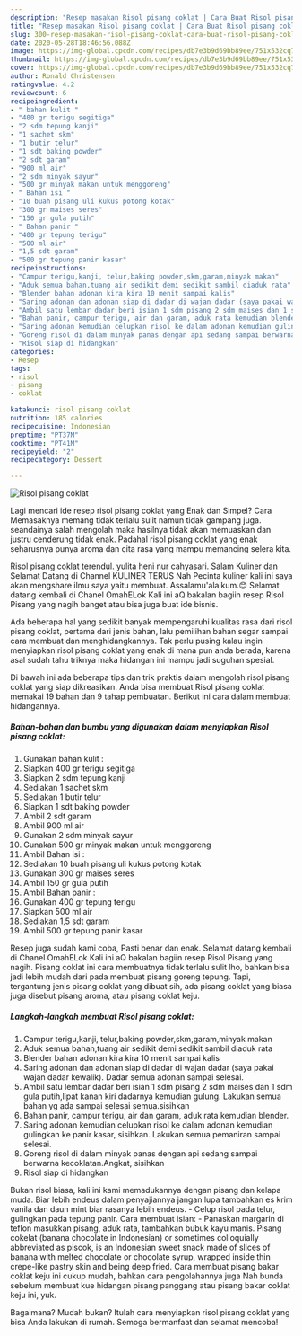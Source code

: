 ```yaml
---
description: "Resep masakan Risol pisang coklat | Cara Buat Risol pisang coklat Yang Mudah Dan Praktis"
title: "Resep masakan Risol pisang coklat | Cara Buat Risol pisang coklat Yang Mudah Dan Praktis"
slug: 300-resep-masakan-risol-pisang-coklat-cara-buat-risol-pisang-coklat-yang-mudah-dan-praktis
date: 2020-05-28T18:46:56.088Z
image: https://img-global.cpcdn.com/recipes/db7e3b9d69bb89ee/751x532cq70/risol-pisang-coklat-foto-resep-utama.jpg
thumbnail: https://img-global.cpcdn.com/recipes/db7e3b9d69bb89ee/751x532cq70/risol-pisang-coklat-foto-resep-utama.jpg
cover: https://img-global.cpcdn.com/recipes/db7e3b9d69bb89ee/751x532cq70/risol-pisang-coklat-foto-resep-utama.jpg
author: Ronald Christensen
ratingvalue: 4.2
reviewcount: 6
recipeingredient:
- " bahan kulit "
- "400 gr terigu segitiga"
- "2 sdm tepung kanji"
- "1 sachet skm"
- "1 butir telur"
- "1 sdt baking powder"
- "2 sdt garam"
- "900 ml air"
- "2 sdm minyak sayur"
- "500 gr minyak makan untuk menggoreng"
- " Bahan isi "
- "10 buah pisang uli kukus potong kotak"
- "300 gr maises seres"
- "150 gr gula putih"
- " Bahan panir "
- "400 gr tepung terigu"
- "500 ml air"
- "1,5 sdt garam"
- "500 gr tepung panir kasar"
recipeinstructions:
- "Campur terigu,kanji, telur,baking powder,skm,garam,minyak makan"
- "Aduk semua bahan,tuang air sedikit demi sedikit sambil diaduk rata"
- "Blender bahan adonan kira kira 10 menit sampai kalis"
- "Saring adonan dan adonan siap di dadar di wajan dadar (saya pakai wajan dadar kewalik). Dadar semua adonan sampai selesai."
- "Ambil satu lembar dadar beri isian 1 sdm pisang 2 sdm maises dan 1 sdm gula putih,lipat kanan kiri dadarnya kemudian gulung. Lakukan semua bahan yg ada sampai selesai semua.sisihkan"
- "Bahan panir, campur terigu, air dan garam, aduk rata kemudian blender."
- "Saring adonan kemudian celupkan risol ke dalam adonan kemudian gulingkan ke panir kasar, sisihkan. Lakukan semua pemaniran sampai selesai."
- "Goreng risol di dalam minyak panas dengan api sedang sampai berwarna kecoklatan.Angkat, sisihkan"
- "Risol siap di hidangkan"
categories:
- Resep
tags:
- risol
- pisang
- coklat

katakunci: risol pisang coklat 
nutrition: 185 calories
recipecuisine: Indonesian
preptime: "PT37M"
cooktime: "PT41M"
recipeyield: "2"
recipecategory: Dessert

---
```



![Risol pisang coklat](https://img-global.cpcdn.com/recipes/db7e3b9d69bb89ee/751x532cq70/risol-pisang-coklat-foto-resep-utama.jpg)

Lagi mencari ide resep risol pisang coklat yang Enak dan Simpel? Cara Memasaknya memang tidak terlalu sulit namun tidak gampang juga. seandainya salah mengolah maka hasilnya tidak akan memuaskan dan justru cenderung tidak enak. Padahal risol pisang coklat yang enak seharusnya punya aroma dan cita rasa yang mampu memancing selera kita.

Risol pisang coklat terendul. yulita heni nur cahyasari. Salam Kuliner dan Selamat Datang di Channel KULINER TERUS Nah Pecinta kuliner kali ini saya akan mengshare ilmu saya yaitu membuat. Assalamu&#39;alaikum.😊 Selamat datang kembali di Chanel OmahELok Kali ini aQ bakalan bagiin resep Risol Pisang yang nagih banget atau bisa juga buat ide bisnis.

Ada beberapa hal yang sedikit banyak mempengaruhi kualitas rasa dari risol pisang coklat, pertama dari jenis bahan, lalu pemilihan bahan segar sampai cara membuat dan menghidangkannya. Tak perlu pusing kalau ingin menyiapkan risol pisang coklat yang enak di mana pun anda berada, karena asal sudah tahu triknya maka hidangan ini mampu jadi suguhan spesial.


Di bawah ini ada beberapa tips dan trik praktis dalam mengolah risol pisang coklat yang siap dikreasikan. Anda bisa membuat Risol pisang coklat memakai 19 bahan dan 9 tahap pembuatan. Berikut ini cara dalam membuat hidangannya.

<!--inarticleads1-->

##### Bahan-bahan dan bumbu yang digunakan dalam menyiapkan Risol pisang coklat:

1. Gunakan  bahan kulit :
1. Siapkan 400 gr terigu segitiga
1. Siapkan 2 sdm tepung kanji
1. Sediakan 1 sachet skm
1. Sediakan 1 butir telur
1. Siapkan 1 sdt baking powder
1. Ambil 2 sdt garam
1. Ambil 900 ml air
1. Gunakan 2 sdm minyak sayur
1. Gunakan 500 gr minyak makan untuk menggoreng
1. Ambil  Bahan isi :
1. Sediakan 10 buah pisang uli kukus potong kotak
1. Gunakan 300 gr maises seres
1. Ambil 150 gr gula putih
1. Ambil  Bahan panir :
1. Gunakan 400 gr tepung terigu
1. Siapkan 500 ml air
1. Sediakan 1,5 sdt garam
1. Ambil 500 gr tepung panir kasar


Resep juga sudah kami coba, Pasti benar dan enak. Selamat datang kembali di Chanel OmahELok Kali ini aQ bakalan bagiin resep Risol Pisang yang nagih. Pisang coklat ini cara membuatnya tidak terlalu sulit lho, bahkan bisa jadi lebih mudah dari pada membuat pisang goreng tepung. Tapi, tergantung jenis pisang coklat yang dibuat sih, ada pisang coklat yang biasa juga disebut pisang aroma, atau pisang coklat keju. 

<!--inarticleads2-->

##### Langkah-langkah membuat Risol pisang coklat:

1. Campur terigu,kanji, telur,baking powder,skm,garam,minyak makan
1. Aduk semua bahan,tuang air sedikit demi sedikit sambil diaduk rata
1. Blender bahan adonan kira kira 10 menit sampai kalis
1. Saring adonan dan adonan siap di dadar di wajan dadar (saya pakai wajan dadar kewalik). Dadar semua adonan sampai selesai.
1. Ambil satu lembar dadar beri isian 1 sdm pisang 2 sdm maises dan 1 sdm gula putih,lipat kanan kiri dadarnya kemudian gulung. Lakukan semua bahan yg ada sampai selesai semua.sisihkan
1. Bahan panir, campur terigu, air dan garam, aduk rata kemudian blender.
1. Saring adonan kemudian celupkan risol ke dalam adonan kemudian gulingkan ke panir kasar, sisihkan. Lakukan semua pemaniran sampai selesai.
1. Goreng risol di dalam minyak panas dengan api sedang sampai berwarna kecoklatan.Angkat, sisihkan
1. Risol siap di hidangkan


Bukan risol biasa, kali ini kami memadukannya dengan pisang dan kelapa muda. Biar lebih endeus dalam penyajiannya jangan lupa tambahkan es krim vanila dan daun mint biar rasanya lebih endeus. - Celup risol pada telur, gulingkan pada tepung panir. Cara membuat isian: - Panaskan margarin di teflon masukkan pisang, aduk rata, tambahkan bubuk kayu manis. Pisang cokelat (banana chocolate in Indonesian) or sometimes colloquially abbreviated as piscok, is an Indonesian sweet snack made of slices of banana with melted chocolate or chocolate syrup, wrapped inside thin crepe-like pastry skin and being deep fried. Cara membuat pisang bakar coklat keju ini cukup mudah, bahkan cara pengolahannya juga Nah bunda sebelum membuat kue hidangan pisang panggang atau pisang bakar coklat keju ini, yuk. 

Bagaimana? Mudah bukan? Itulah cara menyiapkan risol pisang coklat yang bisa Anda lakukan di rumah. Semoga bermanfaat dan selamat mencoba!
